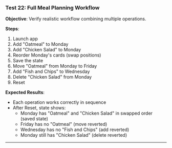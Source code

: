### Test 22: Full Meal Planning Workflow
**Objective**: Verify realistic workflow combining multiple operations.

**Steps**:
1. Launch app
2. Add "Oatmeal" to Monday
3. Add "Chicken Salad" to Monday
4. Reorder Monday's cards (swap positions)
5. Save the state
6. Move "Oatmeal" from Monday to Friday
7. Add "Fish and Chips" to Wednesday
8. Delete "Chicken Salad" from Monday
9. Reset

**Expected Results**:
- Each operation works correctly in sequence
- After Reset, state shows:
  - Monday has "Oatmeal" and "Chicken Salad" in swapped order (saved state)
  - Friday has no "Oatmeal" (move reverted)
  - Wednesday has no "Fish and Chips" (add reverted)
  - Monday still has "Chicken Salad" (delete reverted)

---

